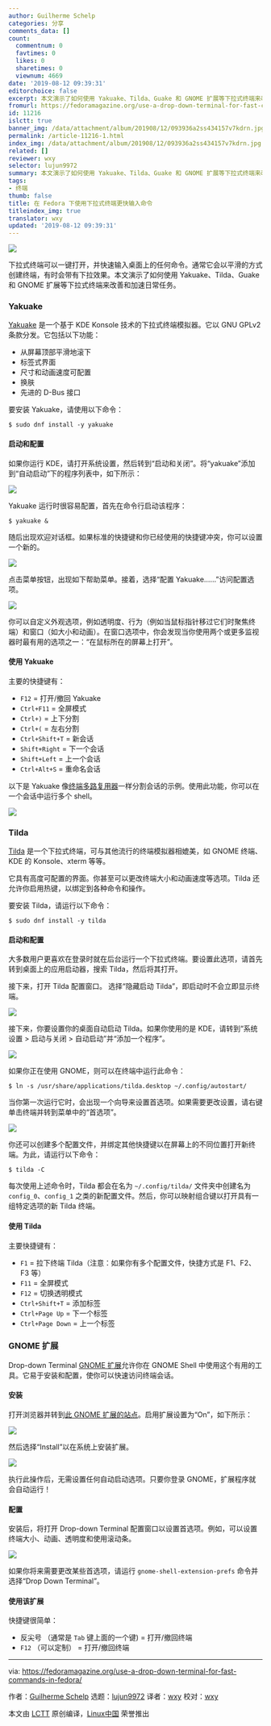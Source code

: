 ```yaml
---
author: Guilherme Schelp
categories: 分享
comments_data: []
count:
  commentnum: 0
  favtimes: 0
  likes: 0
  sharetimes: 0
  viewnum: 4669
date: '2019-08-12 09:39:31'
editorchoice: false
excerpt: 本文演示了如何使用 Yakuake、Tilda、Guake 和 GNOME 扩展等下拉式终端来改善和加速日常任务。
fromurl: https://fedoramagazine.org/use-a-drop-down-terminal-for-fast-commands-in-fedora/
id: 11216
islctt: true
banner_img: /data/attachment/album/201908/12/093936a2ss434157v7kdrn.jpg
permalink: /article-11216-1.html
index_img: /data/attachment/album/201908/12/093936a2ss434157v7kdrn.jpg.thumb.jpg
related: []
reviewer: wxy
selector: lujun9972
summary: 本文演示了如何使用 Yakuake、Tilda、Guake 和 GNOME 扩展等下拉式终端来改善和加速日常任务。
tags:
- 终端
thumb: false
title: 在 Fedora 下使用下拉式终端更快输入命令
titleindex_img: true
translator: wxy
updated: '2019-08-12 09:39:31'
---
```


![](/data/attachment/album/201908/12/093936a2ss434157v7kdrn.jpg)


下拉式终端可以一键打开，并快速输入桌面上的任何命令。通常它会以平滑的方式创建终端，有时会带有下拉效果。本文演示了如何使用 Yakuake、Tilda、Guake 和 GNOME 扩展等下拉式终端来改善和加速日常任务。


### Yakuake


[Yakuake](https://kde.org/applications/system/org.kde.yakuake) 是一个基于 KDE Konsole 技术的下拉式终端模拟器。它以 GNU GPLv2 条款分发。它包括以下功能：


* 从屏幕顶部平滑地滚下
* 标签式界面
* 尺寸和动画速度可配置
* 换肤
* 先进的 D-Bus 接口


要安装 Yakuake，请使用以下命令：



```
$ sudo dnf install -y yakuake
```

#### 启动和配置


如果你运行 KDE，请打开系统设置，然后转到“启动和关闭”。将“yakuake”添加到“自动启动”下的程序列表中，如下所示：


![](/data/attachment/album/201908/12/093941lanp04aa4nuujutf.png)


Yakuake 运行时很容易配置，首先在命令行启动该程序：



```
$ yakuake &
```

随后出现欢迎对话框。如果标准的快捷键和你已经使用的快捷键冲突，你可以设置一个新的。


![](/data/attachment/album/201908/12/093945ijfnnbf0fp9gb0lg.png)


点击菜单按钮，出现如下帮助菜单。接着，选择“配置 Yakuake……”访问配置选项。


![](/data/attachment/album/201908/12/093947aaiprruotu4t44tb.png)


你可以自定义外观选项，例如透明度、行为（例如当鼠标指针移过它们时聚焦终端）和窗口（如大小和动画）。在窗口选项中，你会发现当你使用两个或更多监视器时最有用的选项之一：“在鼠标所在的屏幕上打开”。


#### 使用 Yakuake


主要的快捷键有：


* `F12` = 打开/撤回 Yakuake
* `Ctrl+F11` = 全屏模式
* `Ctrl+)` = 上下分割
* `Ctrl+(` = 左右分割
* `Ctrl+Shift+T` = 新会话
* `Shift+Right` = 下一个会话
* `Shift+Left` = 上一个会话
* `Ctrl+Alt+S` = 重命名会话


以下是 Yakuake 像[终端多路复用器](https://fedoramagazine.org/4-cool-terminal-multiplexers/)一样分割会话的示例。使用此功能，你可以在一个会话中运行多个 shell。


![](/data/attachment/album/201908/12/094005qi3qqr03kqkymzuw.gif)


### Tilda


[Tilda](https://github.com/lanoxx/tilda) 是一个下拉式终端，可与其他流行的终端模拟器相媲美，如 GNOME 终端、KDE 的 Konsole、xterm 等等。


它具有高度可配置的界面。你甚至可以更改终端大小和动画速度等选项。Tilda 还允许你启用热键，以绑定到各种命令和操作。


要安装 Tilda，请运行以下命令：



```
$ sudo dnf install -y tilda
```

#### 启动和配置


大多数用户更喜欢在登录时就在后台运行一个下拉式终端。要设置此选项，请首先转到桌面上的应用启动器，搜索 Tilda，然后将其打开。


接下来，打开 Tilda 配置窗口。 选择“隐藏启动 Tilda”，即启动时不会立即显示终端。


![](/data/attachment/album/201908/12/094008bimms2sgidxmjmxj.png)


接下来，你要设置你的桌面自动启动 Tilda。如果你使用的是 KDE，请转到“系统设置 > 启动与关闭 > 自动启动”并“添加一个程序”。


![](/data/attachment/album/201908/12/094010mjodwnzmovu4vodj.png)


如果你正在使用 GNOME，则可以在终端中运行此命令：



```
$ ln -s /usr/share/applications/tilda.desktop ~/.config/autostart/
```

当你第一次运行它时，会出现一个向导来设置首选项。如果需要更改设置，请右键单击终端并转到菜单中的“首选项”。


![](/data/attachment/album/201908/12/094013r0ikk2vdzggigj2d.png)


你还可以创建多个配置文件，并绑定其他快捷键以在屏幕上的不同位置打开新终端。为此，请运行以下命令：



```
$ tilda -C
```

每次使用上述命令时，Tilda 都会在名为 `~/.config/tilda/` 文件夹中创建名为 `config_0`、`config_1` 之类的新配置文件。然后，你可以映射组合键以打开具有一组特定选项的新 Tilda 终端。


#### 使用 Tilda


主要快捷键有：


* `F1` = 拉下终端 Tilda（注意：如果你有多个配置文件，快捷方式是 F1、F2、F3 等）
* `F11` = 全屏模式
* `F12` = 切换透明模式
* `Ctrl+Shift+T` = 添加标签
* `Ctrl+Page Up` = 下一个标签
* `Ctrl+Page Down` = 上一个标签


### GNOME 扩展


Drop-down Terminal [GNOME 扩展](https://extensions.gnome.org/extension/442/drop-down-terminal/)允许你在 GNOME Shell 中使用这个有用的工具。它易于安装和配置，使你可以快速访问终端会话。


#### 安装


打开浏览器并转到[此 GNOME 扩展的站点](https://extensions.gnome.org/extension/442/drop-down-terminal/)。启用扩展设置为“On”，如下所示：


![](/data/attachment/album/201908/12/094017knp9k9qq43nuqlcw.png)


然后选择“Install”以在系统上安装扩展。


![](/data/attachment/album/201908/12/094022mx0ckmextaq1i7q8.png)


执行此操作后，无需设置任何自动启动选项。只要你登录 GNOME，扩展程序就会自动运行！


#### 配置


安装后，将打开 Drop-down Terminal 配置窗口以设置首选项。例如，可以设置终端大小、动画、透明度和使用滚动条。


![](/data/attachment/album/201908/12/094023hdwflybvysyc3exv.png)


如果你将来需要更改某些首选项，请运行 `gnome-shell-extension-prefs` 命令并选择“Drop Down Terminal”。


#### 使用该扩展


快捷键很简单：


* 反尖号 （通常是 `Tab` 键上面的一个键) = 打开/撤回终端
* `F12` （可以定制） = 打开/撤回终端




---


via: <https://fedoramagazine.org/use-a-drop-down-terminal-for-fast-commands-in-fedora/>


作者：[Guilherme Schelp](https://fedoramagazine.org/author/schelp/) 选题：[lujun9972](https://github.com/lujun9972) 译者：[wxy](https://github.com/wxy) 校对：[wxy](https://github.com/wxy)


本文由 [LCTT](https://github.com/LCTT/TranslateProject) 原创编译，[Linux中国](https://linux.cn/) 荣誉推出